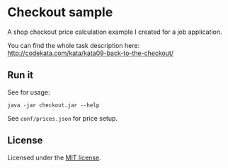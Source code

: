 # Checkout sample

A shop checkout price calculation example I created for a job application.

You can find the whole task description here:
http://codekata.com/kata/kata09-back-to-the-checkout/

## Run it

See for usage:
```
java -jar checkout.jar --help
```

See `conf/prices.json` for price setup.

## License
Licensed under the [MIT license](https://github.com/chrisb88/simple-template-engine/blob/master/LICENSE.md).